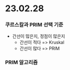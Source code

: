 # 23.02.28

### 쿠르스칼과 PRIM 선택 기준
- 간선이 많은지, 정점이 많은지
  - 간선이 적다 => Kruskal
  - 간선이 많다 => PRIM

### PRIM 알고리즘
